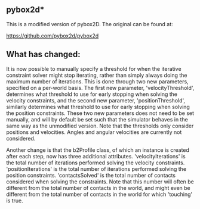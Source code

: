 pybox2d*
-------
This is a modified version of pybox2D. The original can be found at:

https://github.com/pybox2d/pybox2d

What has changed:
-----------
It is now possible to manually specify a threshold for when the iterative
constraint solver might stop iterating, rather than simply always doing the
maximum number of iterations. This is done through two new parameters,
specified on a per-world basis.
The first new parameter, 'velocityThreshold', determines what threshold to
use for early stopping when solving the velocity constraints, and the second
new parameter, 'positionThreshold', similarly determines what threshold to
use for early stopping when solving the position constraints.
These two new parameters does not need to be set manually, and will by default
be set such that the simulator behaves in the same way as the unmodified version.
Note that the thresholds only consider positions and velocities. Angles and
angular velocities are currently not considered.

Another change is that the b2Profile class, of which an instance is created
after each step, now has three additional attributes.
'velocityIterations' is the total number of iterations performed solving the
velocity constraints.
'positionIterations' is the total number of iterations performed solving the
position constraints.
'contactsSolved' is the total number of contacts considered when solving the
constraints. Note that this number will often be different from the total
number of contacts in the world, and might even be different from the total
number of contacts in the world for which 'touching' is true.
